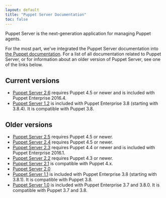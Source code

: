 ```yaml
---
layout: default
title: "Puppet Server Documentation"
toc: false
---
```


Puppet Server is the next-generation application for managing Puppet agents.

For the most part, we've integrated the Puppet Server documentation into [the Puppet documentation](/puppet/latest/reference/). For a list of all documentation related to Puppet Server, or for information about an older version of Puppet Server, see one of the links below.

## Current versions

-   [Puppet Server 2.6](./2.6) requires Puppet 4.5 or newer and is included with Puppet Enterprise 2016.4.
-   [Puppet Server 1.2](./1.2) is included with Puppet Enterprise 3.8 (starting with 3.8.4). It is compatible with Puppet 3.8.

## Older versions

-   [Puppet Server 2.5](./2.5) requires Puppet 4.5 or newer.
-   [Puppet Server 2.4](./2.4) requires Puppet 4.5 or newer.
-   [Puppet Server 2.3](./2.3) requires Puppet 4.4 or newer and is included with Puppet Enterprise 2016.1.
-   [Puppet Server 2.2](./2.2) requires Puppet 4.3 or newer.
-   [Puppet Server 2.1](./2.1) is compatible with Puppet 4.x.
-   [Puppet Server 2.0](./2.0)
-   [Puppet Server 1.1](./1.1) is included with Puppet Enterprise 3.8 (starting with 3.8.1). It is compatible with Puppet 3.8.
-   [Puppet Server 1.0](./1.0) is included with Puppet Enterprise 3.7 and 3.8.0. It is compatible with Puppet 3.7 and 3.8.
